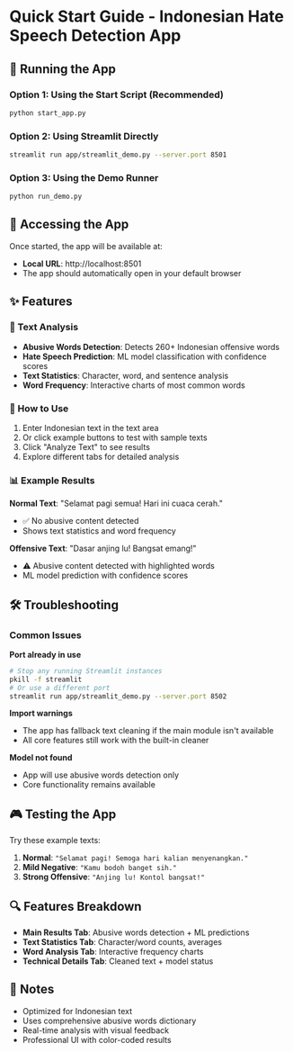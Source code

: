 # Quick Start Guide - Indonesian Hate Speech Detection App

## 🚀 Running the App

### Option 1: Using the Start Script (Recommended)
```bash
python start_app.py
```

### Option 2: Using Streamlit Directly
```bash
streamlit run app/streamlit_demo.py --server.port 8501
```

### Option 3: Using the Demo Runner
```bash
python run_demo.py
```

## 📱 Accessing the App

Once started, the app will be available at:
- **Local URL**: http://localhost:8501
- The app should automatically open in your default browser

## ✨ Features

### 🎯 Text Analysis
- **Abusive Words Detection**: Detects 260+ Indonesian offensive words
- **Hate Speech Prediction**: ML model classification with confidence scores
- **Text Statistics**: Character, word, and sentence analysis
- **Word Frequency**: Interactive charts of most common words

### 🔧 How to Use
1. Enter Indonesian text in the text area
2. Or click example buttons to test with sample texts
3. Click "Analyze Text" to see results
4. Explore different tabs for detailed analysis

### 📊 Example Results

**Normal Text**: "Selamat pagi semua! Hari ini cuaca cerah."
- ✅ No abusive content detected
- Shows text statistics and word frequency

**Offensive Text**: "Dasar anjing lu! Bangsat emang!"
- ⚠️ Abusive content detected with highlighted words
- ML model prediction with confidence scores

## 🛠️ Troubleshooting

### Common Issues

**Port already in use**
```bash
# Stop any running Streamlit instances
pkill -f streamlit
# Or use a different port
streamlit run app/streamlit_demo.py --server.port 8502
```

**Import warnings**
- The app has fallback text cleaning if the main module isn't available
- All core features still work with the built-in cleaner

**Model not found**
- App will use abusive words detection only
- Core functionality remains available

## 🎮 Testing the App

Try these example texts:

1. **Normal**: `"Selamat pagi! Semoga hari kalian menyenangkan."`
2. **Mild Negative**: `"Kamu bodoh banget sih."`
3. **Strong Offensive**: `"Anjing lu! Kontol bangsat!"`

## 🔍 Features Breakdown

- **Main Results Tab**: Abusive words detection + ML predictions
- **Text Statistics Tab**: Character/word counts, averages
- **Word Analysis Tab**: Interactive frequency charts
- **Technical Details Tab**: Cleaned text + model status

## 📝 Notes

- Optimized for Indonesian text
- Uses comprehensive abusive words dictionary
- Real-time analysis with visual feedback
- Professional UI with color-coded results 